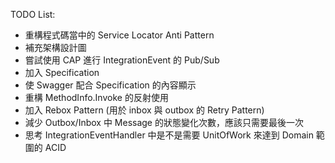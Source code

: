 TODO List:
- 重構程式碼當中的 Service Locator Anti Pattern
- 補充架構設計圖
- 嘗試使用 CAP 進行 IntegrationEvent 的 Pub/Sub
- 加入 Specification
- 使 Swagger 配合 Specification 的內容顯示
- 重構 MethodInfo.Invoke 的反射使用
- 加入 Rebox Pattern (用於 inbox 與 outbox 的 Retry Pattern)
- 減少 Outbox/Inbox 中 Message 的狀態變化次數，應該只需要最後一次
- 思考 IntegrationEventHandler 中是不是需要 UnitOfWork 來達到 Domain 範圍的 ACID